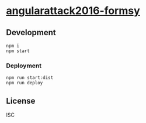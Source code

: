 # [angularattack2016-formsy](http://formsy.2016.angularattack.io/)

## Development

    npm i
    npm start
    
### Deployment

    npm run start:dist
    npm run deploy

## License

ISC
